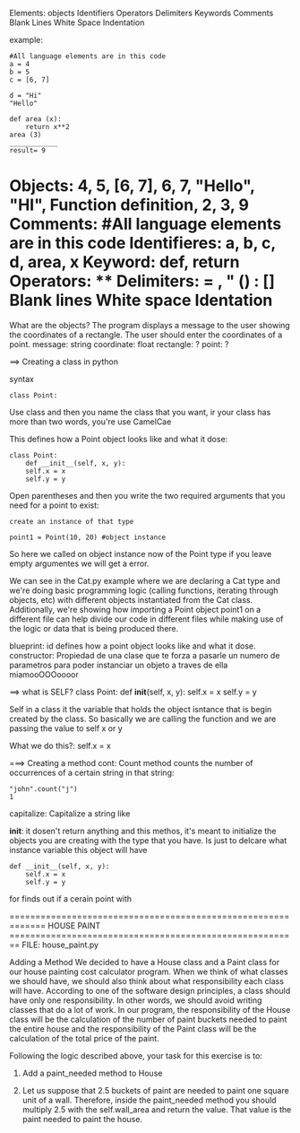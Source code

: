 Elements:
objects
Identifiers
Operators
Delimiters
Keywords
Comments
Blank Lines
White Space
Indentation 

example:

```
#All language elements are in this code 
a = 4
b = 5
c = [6, 7]

d = "Hi"
"Hello"

def area (x):
    return x**2
area (3)
____________
result= 9
```
Objects: 4, 5, [6, 7], 6, 7, "Hello", "HI", 
Function definition, 2, 3, 9
Comments: #All language elements are in this code 
Identifieres: a, b, c, d, area, x
Keyword: def, return 
Operators: **
Delimiters: = , " () : []
Blank lines
White space 
Identation 
=========================================================
What are the objects? 
The program displays a message to the user showing the coordinates of a rectangle. The user should enter the coordinates of a point. 
message: string 
coordinate: float
rectangle: ?
point: ?

==> Creating a class in python 

syntax 

```
class Point:
```
Use class and then you name the class that you want, ir your class has more than two words, you're use CamelCae 

This defines how a Point object looks like and what it dose:

```
class Point:
    def __init__(self, x, y):
    self.x = x
    self.y = y
```

Open parentheses and then you write the two required arguments that you need for a point to exist:
    
    create an instance of that type 
```
point1 = Point(10, 20) #object instance 
```
So here we called on object instance now of the Point type 
if you leave empty argumentes we will get a error. 

We can see in the Cat.py example where we are declaring a Cat type and we're doing basic programming logic (calling functions, iterating through objects, etc) with different objects instantiated from the Cat class.
Additionally, we're showing how importing a Point object point1 on a different file can help divide our code in different files while making use of the logic or data that is being produced there.


blueprint: id defines how a point object looks like and what it dose. 
constructor: Propiedad de una clase que te forza a pasarle un numero de parametros para poder instanciar un objeto a traves de ella miamooOOOoooor 

==> what is SELF?
class Point:
    def __init__(self, x, y):
        self.x = x
        self.y = y 

Self in a class it the variable that holds the object isntance that is begin created by the class. 
So basically we are calling the function and we are passing the value to self x or y 

What we do this?: self.x = x

===> Creating a method 
cont: Count method counts the number of occurrences of a certain string in that string:
```
"john".count("j")
1
```
capitalize: Capitalize a string like 


__init__: it dosen't return anything and this methos, it's meant to initialize the objects you are creating with the type that you have. Is just to delcare what instance variable this object will have

```
def __init__(self, x, y):
    self.x = x
    self.y = y
```
for finds out if a cerain point with 

============================================================= HOUSE PAINT ========================================================
FILE: house_paint.py 

Adding a Method
We decided to have a House class and a Paint class for our house painting cost calculator program. When we think of what classes we should have, we should also think about what responsibility each class will have. According to one of the software design principles, a class should have only one responsibility. In other words, we should avoid writing classes that do a lot of work. In our program, the responsibility of the House class will be the calculation of the number of paint buckets needed to paint the entire house and the responsibility of the Paint class will be the calculation of the total price of the paint.

Following the logic described above, your task for this exercise is to:

1. Add a paint_needed method to House

2. Let us suppose that 2.5 buckets of paint are needed to paint one square unit of a wall. Therefore, inside the paint_needed method you should multiply 2.5 with the self.wall_area and return the value. That value is the paint needed to paint the house.
